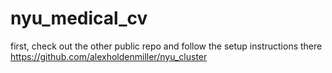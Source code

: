 # nyu_medical_cv

first, check out the other public repo and follow the setup instructions there
https://github.com/alexholdenmiller/nyu_cluster
